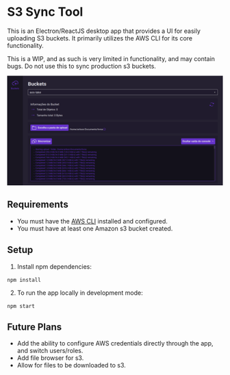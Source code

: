 # S3 Sync Tool

This is an Electron/ReactJS desktop app that provides a UI for easily uploading S3 buckets. It primarily utilizes the AWS CLI for its core functionality.

This is a WIP, and as such is very limited in functionality, and may contain bugs. Do not use this to sync production s3 buckets.

<p align="center">
  <img src="./screenshot.png" alt="S3 Sync Tool UI"
       width="900px">
</p>

## Requirements
- You must have the [AWS CLI](https://aws.amazon.com/cli/) installed and configured.
- You must have at least one Amazon s3 bucket created.

## Setup

1. Install npm dependencies:
```
npm install
```

2. To run the app locally in development mode:
```
npm start
```
## Future Plans

- Add the ability to configure AWS credentials directly through the app, and switch users/roles.
- Add file browser for s3.
- Allow for files to be downloaded to s3.